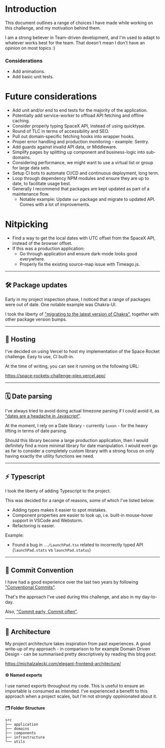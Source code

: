 # Introduction

This document outlines a range of choices I have made while working on this challenge, and my motivation behind them.

I am a strong believer in Team-driven development, and I'm used to adapt to whatever works best for the team. That doesn't mean I don't have an opinion on most topics :)

### Considerations
- Add animations.
- Add basic unit tests.

# Future considerations
- Add unit and/or end to end tests for the majority of the application.
- Potentially add service-worker to offload API fetching and offline caching.
- Consider properly typing SpaceX API, instead of using quicktype.
- Round of TLC in terms of accessibility and SEO.
- Pull out domain-specific fetching hooks into wrapper hooks.
- Proper error handling and production monitoring - example: Sentry.
- Add guards against invalid API data, or Middleware.
- Simplify pages by splitting up component and business-logic into sub-domains.
- Considering performance, we might want to use a virtual list or group for large data sets.
- Setup CI bots to automate CI/CD and continuous deployment, long term.
- Loop through dependency NPM modules and ensure they are up to date, to facilitate usage best.
- Generally I recommend that packages are kept updated as part of a maintenance flow.
  - Notable example: Update `swr` package and migrate to updated API. Comes with a lot of improvements.

# Nitpicking
- Find a way to get the local dates with UTC offset from the SpaceX API, instead of the browser offset.
- If this was a production application:
  - Go through application and ensure dark-mode looks good everywhere.
  - Properly fix the existing source-map issue with Timeago.js.


---

## 🛠 Package updates

Early in my project inspection phase, I noticed that a range of packages were out of date. One notable example was Chakra-UI.

I took the liberty of ["migrating to the latest version of Chakra"](https://chakra-ui.com/guides/migration), together with other package version bumps.

---

## 📡 Hosting

I've decided on using Vercel to host my implementation of the Space Rocket challenge. Easy to use, CI built-in.

At the time of writing, you can see it running on the following URL:

https://space-rockets-challenge-pleo.vercel.app/

---

## 🗓 Date parsing

I've always tried to avoid doing actual timezone parsing if I could avoid it, as ["dates are a headache in Javascript"](https://maggiepint.com/2017/04/09/fixing-javascript-date-getting-started/).

At the moment, I rely on a Date library - currently `luxon` - for the heavy lifting in terms of date parsing.

Should this library become a large production application, then I would definitely find a more minimal library for date manipulation. I would even go as far to consider a completely custom library with a strong focus on only having exactly the utility functions we need.

---

## ⚡️ Typescript

I took the liberty of adding Typescript to the project.

This was decided for a range of reasons, some of which I've listed below:

- Adding types makes it easier to spot mistakes.
- Component properties are easier to look up, i.e. built-in mouse-hover support in VSCode and Webstorm.
- Refactoring is easier.

Example:
- Found a bug in `../LaunchPad.tsx` related to incorrectly typed API (`launchPad.stats` vs `launchPad.status`)

---

## 🔗 Commit Convention

I have had a good experience over the last two years by following ["Conventional Commits"](https://www.conventionalcommits.org/en/v1.0.0/#summary).

That's the approach I've used during this challenge, and also in my day-to-day.

Also, ["Commit early, Commit often"](https://deepsource.io/blog/git-best-practices/).

---

## 🏡 Architecture

My project architecture takes inspiration from past experiences. A good write-up of my approach - in comparison to for example Domain Driven Design - can be summarised pretty descriptively by reading this blog post:

https://michalzalecki.com/elegant-frontend-architecture/


#### ⚙️ Named exports

I use named exports throughout my code. This is useful to ensure an importable is consumed as intended. I've experienced a benefit to this approach when a project scales, but I'm not strongly oppinionated about it.


#### 🗂 Folder Structure

```
src
├── application
├── domains
├── components
├── infrastructure
└── utils
```
